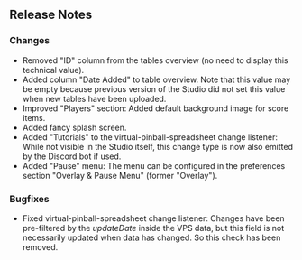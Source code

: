 ## Release Notes

### Changes

- Removed "ID" column from the tables overview (no need to display this technical value).
- Added column "Date Added" to table overview. Note that this value may be empty because previous version of the Studio did not set this value when new tables have been uploaded.
- Improved "Players" section: Added default background image for score items.
- Added fancy splash screen.
- Added "Tutorials" to the virtual-pinball-spreadsheet change listener: While not visible in the Studio itself, this change type is now also emitted by the Discord bot if used.
- Added "Pause" menu: The menu can be configured in the preferences section "Overlay & Pause Menu" (former "Overlay").

### Bugfixes

- Fixed virtual-pinball-spreadsheet change listener: Changes have been pre-filtered by the *updateDate* inside the VPS data, but this field is not necessarily updated when data has changed. So this check has been removed. 


